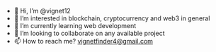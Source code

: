 - 👋 Hi, I’m @vignet12
- 👀 I’m interested in blockchain, cryptocurrency and web3 in general
- 🌱 I’m currently learning web development
- 💞️ I’m looking to collaborate on any available project
- 📫 How to reach me? vignetfinder4@gmail.com

<!---
vignet12/vignet12 is a ✨ special ✨ repository because its `README.md` (this file) appears on your GitHub profile.
You can click the Preview link to take a look at your changes.
--->
